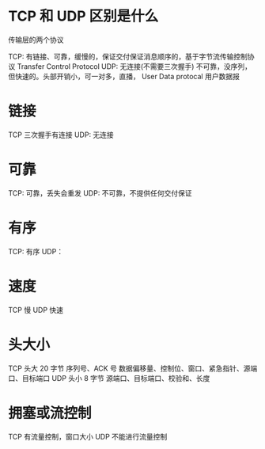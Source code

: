 # TCP 和 UDP 区别是什么

传输层的两个协议

TCP: 有链接、可靠，缓慢的，保证交付保证消息顺序的，基于字节流传输控制协议 Transfer Control Protocol
UDP: 无连接(不需要三次握手) 不可靠，没序列，但快速的。头部开销小，可一对多，直播， User Data protocal 用户数据报

# 链接

TCP 三次握手有连接
UDP: 无连接

# 可靠

TCP: 可靠，丢失会重发
UDP: 不可靠，不提供任何交付保证

# 有序

TCP: 有序
UDP：

# 速度

TCP 慢
UDP 快速

# 头大小

TCP 头大 20 字节 序列号、ACK 号 数据偏移量、控制位、窗口、紧急指针、源端口、目标端口
UDP 头小 8 字节 源端口、目标端口、校验和、长度

# 拥塞或流控制

TCP 有流量控制，窗口大小
UDP 不能进行流量控制
